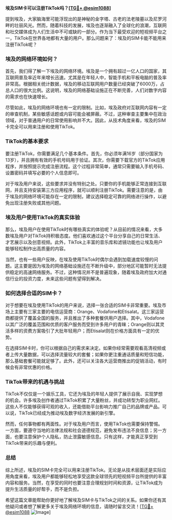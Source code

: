 **埃及SIM卡可以注册TikTok吗？[[TG💪+ @esim1088](https://t.me/s/esim1088)]**

提到埃及，大家脑海里可能浮现出的是神秘的金字塔、古老的法老陵墓以及尼罗河畔的壮丽风光。然而，随着科技的发展，埃及也逐渐融入了全球化的浪潮，互联网和社交媒体成为人们生活中不可或缺的一部分。作为当下最受欢迎的短视频平台之一，TikTok在世界各地都有大量的用户。那么问题来了：埃及的SIM卡能不能用来注册TikTok呢？

### 埃及的网络环境如何？

首先，我们得了解一下埃及的网络环境。埃及是一个拥有超过一亿人口的国家，其互联网普及率近年来增长迅速。尤其是在年轻人中，智能手机和平板电脑的普及率非常高。根据相关统计数据，埃及的移动互联网用户数量已经突破了6000万，占总人口的很大比例。这说明，埃及的网络基础设施正在不断完善，人们对数字内容的需求也在快速增长。

尽管如此，埃及的网络环境也有一定的限制。比如，埃及政府对互联网内容有一定的审查机制，某些敏感话题或内容可能会被屏蔽。不过，这种审查主要集中在政治领域，对于普通用户的日常使用影响并不大。因此，从技术角度来看，埃及的SIM卡完全可以用来注册和使用TikTok。

### TikTok的基本要求

要注册TikTok，你需要满足几个基本条件。首先，你必须年满16岁（部分国家为13岁），并且拥有有效的手机号码用于验证。其次，你需要下载官方的TikTok应用程序，并按照提示完成注册流程。这个过程非常简单，通常只需要输入手机号码、设置密码并填写必要的个人信息即可。

对于埃及用户来说，这些要求并没有特别之处。只要你的手机能够正常连接到互联网，并且支持安装第三方应用程序，就可以顺利注册TikTok。需要注意的是，由于埃及的网络环境可能存在一定的限制，建议选择稳定可靠的网络进行操作，以避免出现注册失败或其他问题。

### 埃及用户使用TikTok的真实体验

那么，埃及用户在使用TikTok时有哪些真实的体验呢？从目前的情况来看，大多数埃及用户对TikTok持积极态度。他们喜欢通过这个平台分享自己的日常生活、才艺展示以及创意视频。此外，TikTok上丰富的音乐库和滤镜功能也让埃及用户能够轻松制作出高质量的内容。

当然，也有一些用户反映，在埃及使用TikTok时偶尔会遇到加载速度较慢的问题。这主要是因为埃及的网络基础设施还在不断升级中，部分地区可能暂时无法提供稳定的高速网络服务。不过，这种情况并不是普遍现象，随着埃及政府加大对通信行业的投资力度，未来这些问题有望得到解决。

### 如何选择合适的SIM卡？

对于想要在埃及使用TikTok的用户来说，选择一张合适的SIM卡非常重要。埃及市场上主要有三家主要的电信运营商：Orange、Vodafone和Etisalat。这三家运营商都提供了覆盖全国的服务，并且推出了多种套餐供用户选择。其中，Vodafone以其广泛的覆盖范围和优质的客户服务而受到许多用户的青睐；Orange则以其灵活多样的资费方案吸引了大批年轻用户；而Etisalat则在价格方面具有一定的优势。

在选择SIM卡时，你可以根据自己的需求来决定。如果你经常需要观看高清视频或者上传大量数据，可以选择流量较大的套餐；如果你更注重通话质量和短信功能，那么基础套餐可能就足够了。此外，还可以关注各大运营商推出的促销活动，有时候会有非常优惠的价格。

### TikTok带来的机遇与挑战

TikTok不仅仅是一个娱乐工具，它还为埃及的年轻人提供了展示自我、实现梦想的机会。许多埃及创作者通过TikTok积累了大量粉丝，并成功转型为职业网红。这些人不仅能够获得可观的收入，还能借助平台影响力推广自己的品牌或产品。可以说，TikTok已经成为推动埃及数字经济发展的新引擎。

然而，任何事物都有两面性。对于埃及用户而言，使用TikTok也需要保持警惕。一方面，要遵守当地的法律法规和社会道德规范，避免发布违法不良信息；另一方面，也要注意保护个人隐私，防止泄露敏感信息。只有这样，才能真正享受到TikTok带来的乐趣与便利。

### 总结

综上所述，埃及的SIM卡完全可以用来注册TikTok。无论是从技术层面还是实际应用角度来看，埃及用户都能够轻松地享受这款全球领先的短视频平台所提供的丰富内容和服务。当然，在享受的同时也要注意合理规划时间和资源，让TikTok成为提升生活质量的好帮手，而不是负担。

希望这篇文章能帮助你更好地了解埃及SIM卡与TikTok之间的关系。如果你还有其他疑问或者想了解更多关于埃及网络环境的信息，请随时留言交流！[[TG💪+ @esim1088](https://t.me/s/esim1088) ![Image](https://i.postimg.cc/4NQfJmqS/Snipaste-2025-05-13-00-14-12.png)]